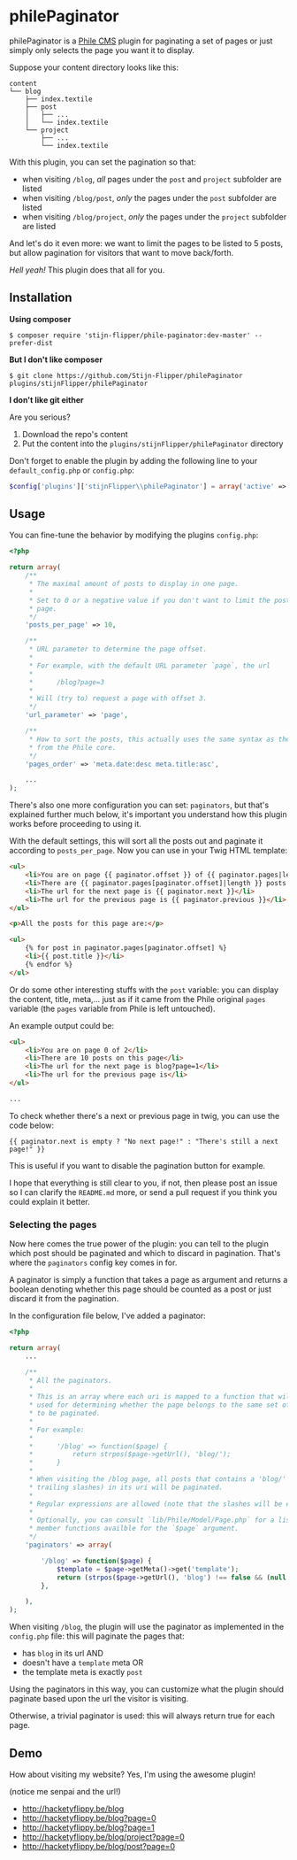 # philePaginator

philePaginator is a [Phile CMS](http://philecms.com/) plugin for paginating a
set of pages or just simply only selects the page you want it to display.

Suppose your content directory looks like this:

    content
    └── blog
        ├── index.textile
        ├── post
        │   ├── ...
        │   └── index.textile
        └── project
            ├── ...
            └── index.textile

With this plugin, you can set the pagination so that:

- when visiting `/blog`, _all_ pages under the `post` and `project` subfolder
  are listed
- when visiting `/blog/post`, _only_ the pages under the `post` subfolder
  are listed
- when visiting `/blog/project`, _only_ the pages under the `project` subfolder
  are listed

And let's do it even more: we want to limit the pages to be listed to 5 posts,
but allow pagination for visitors that want to move back/forth.

_Hell yeah!_ This plugin does that all for you.


## Installation
**Using composer**

    $ composer require 'stijn-flipper/phile-paginator:dev-master' --prefer-dist

**But I don't like composer**

    $ git clone https://github.com/Stijn-Flipper/philePaginator plugins/stijnFlipper/philePaginator

**I don't like git either**

Are you serious?

1. Download the repo's content
2. Put the content into the `plugins/stijnFlipper/philePaginator` directory

Don't forget to enable the plugin by adding the following line to your
`default_config.php` or `config.php`:

```php
$config['plugins']['stijnFlipper\\philePaginator'] = array('active' => true);
```


## Usage

You can fine-tune the behavior by modifying the plugins `config.php`:

```php
<?php

return array(
    /**
     * The maximal amount of posts to display in one page.
     *
     * Set to 0 or a negative value if you don't want to limit the posts per
     * page.
     */
    'posts_per_page' => 10,

    /**
     * URL parameter to determine the page offset.
     *
     * For example, with the default URL parameter `page`, the url
     *
     *      /blog?page=3
     *
     * Will (try to) request a page with offset 3.
     */
    'url_parameter' => 'page',

    /**
     * How to sort the posts, this actually uses the same syntax as the one
     * from the Phile core.
     */
    'pages_order' => 'meta.date:desc meta.title:asc',

    ...
);
```

There's also one more configuration you can set: `paginators`, but that's
explained further much below, it's important you understand how this plugin
works before proceeding to using it.

With the default settings, this will sort all the posts out and paginate it
according to `posts_per_page`. Now you can use in your Twig HTML template:

```html
<ul>
    <li>You are on page {{ paginator.offset }} of {{ paginator.pages|length - 1}}</li>
    <li>There are {{ paginator.pages[paginator.offset]|length }} posts on this page</li>
    <li>The url for the next page is {{ paginator.next }}</li>
    <li>The url for the previous page is {{ paginator.previous }}</li>
</ul>

<p>All the posts for this page are:</p>

<ul>
    {% for post in paginator.pages[paginator.offset] %}
    <li>{{ post.title }}</li>
    {% endfor %}
</ul>
```

Or do some other interesting stuffs with the `post` variable: you can display
the content, title, meta,&hellip; just as if it came from the Phile original
`pages` variable (the `pages` variable from Phile is left untouched).

An example output could be:

```html
<ul>
    <li>You are on page 0 of 2</li>
    <li>There are 10 posts on this page</li>
    <li>The url for the next page is blog?page=1</li>
    <li>The url for the previous page is</li>
</ul>

...
```

To check whether there's a next or previous page in twig, you can use the code
below:

    {{ paginator.next is empty ? "No next page!" : "There's still a next page!" }}

This is useful if you want to disable the pagination button for example.

I hope that everything is still clear to you, if not, then please post an issue
so I can clarify the `README.md` more, or send a pull request if you think you
could explain it better.


### Selecting the pages

Now here comes the true power of the plugin: you can tell to the plugin which
post should be paginated and which to discard in pagination. That's where the
`paginators` config key comes in for.

A paginator is simply a function that takes a page as argument and returns a
boolean denoting whether this page should be counted as a post or just discard
it from the pagination.

In the configuration file below, I've added a paginator:

```php
<?php

return array(
    ...

    /**
     * All the paginators.
     *
     * This is an array where each uri is mapped to a function that will be
     * used for determining whether the page belongs to the same set of posts
     * to be paginated.
     *
     * For example:
     *
     *      '/blog' => function($page) {
     *          return strpos($page->getUrl(), 'blog/');
     *      }
     *
     * When visiting the /blog page, all posts that contains a 'blog/' (with
     * trailing slashes) in its uri will be paginated.
     *
     * Regular expressions are allowed (note that the slashes will be escaped).
     *
     * Optionally, you can consult `lib/Phile/Model/Page.php` for a list of
     * member functions availble for the `$page` argument.
     */
    'paginators' => array(

        '/blog' => function($page) {
            $template = $page->getMeta()->get('template');
            return (strpos($page->getUrl(), 'blog') !== false && (null === $template || 'post' === $template));
        },

    ),
);
```

When visiting `/blog`, the plugin will use the paginator as implemented in the
`config.php` file: this will paginate the pages that:

- has `blog` in its url AND
- doesn't have a `template` meta OR
- the template meta is exactly `post`

Using the paginators in this way, you can customize what the plugin should
paginate based upon the url the visitor is visiting.

Otherwise, a trivial paginator is used: this will always return true for each
page.


## Demo
How about visiting my website? Yes, I'm using the awesome plugin!

(notice me senpai and the url!)

- <http://hacketyflippy.be/blog>
- <http://hacketyflippy.be/blog?page=0>
- <http://hacketyflippy.be/blog?page=1>
- <http://hacketyflippy.be/blog/project?page=0>
- <http://hacketyflippy.be/blog/post?page=0>
